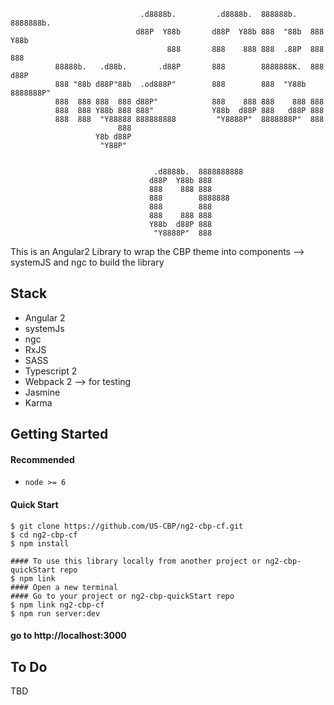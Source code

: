                                                                                                        
                                 .d8888b.         .d8888b.  888888b.   8888888b.                       
                                d88P  Y88b       d88P  Y88b 888  "88b  888   Y88b                      
                                       888       888    888 888  .88P  888    888                      
              88888b.   .d88b.       .d88P       888        8888888K.  888   d88P                      
              888 "88b d88P"88b  .od888P"        888        888  "Y88b 8888888P"                       
              888  888 888  888 d88P"            888    888 888    888 888                             
              888  888 Y88b 888 888"             Y88b  d88P 888   d88P 888                             
              888  888  "Y88888 888888888         "Y8888P"  8888888P"  888                             
                            888                                                                        
                       Y8b d88P                                                                        
                        "Y88P"                                                                         
                                                                                                       
                                                                                                       
                                    .d8888b.  8888888888                                               
                                   d88P  Y88b 888                                                      
                                   888    888 888                                                      
                                   888        8888888                                                  
                                   888        888                                                      
                                   888    888 888                                                      
                                   Y88b  d88P 888                                                      
                                    "Y8888P"  888                                                      
                                                                                                       
                                                                                                       
                                                                                                       
                                                                                                       
                                                                                                       

This is an Angular2 Library to wrap the CBP theme into components
--> systemJS and ngc to build the library


Stack
-----

- Angular 2
- systemJs
- ngc
- RxJS
- SASS
- Typescript 2
- Webpack 2 --> for testing
- Jasmine
- Karma


Getting Started
---------------

#### Recommended
- `node >= 6`

#### Quick Start
```shell
$ git clone https://github.com/US-CBP/ng2-cbp-cf.git
$ cd ng2-cbp-cf
$ npm install

#### To use this library locally from another project or ng2-cbp-quickStart repo
$ npm link
#### Open a new terminal
#### Go to your project or ng2-cbp-quickStart repo
$ npm link ng2-cbp-cf
$ npm run server:dev
```
#### go to http://localhost:3000



To Do
-----
 TBD